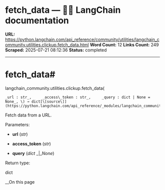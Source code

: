 # fetch_data — 🦜🔗 LangChain  documentation

**URL:** https://python.langchain.com/api_reference/community/utilities/langchain_community.utilities.clickup.fetch_data.html
**Word Count:** 12
**Links Count:** 249
**Scraped:** 2025-07-21 08:12:36
**Status:** completed

---

# fetch\_data\#

langchain\_community.utilities.clickup.fetch\_data\(

    _url : str_,     _access\_token : str_,     _query : dict | None = None_, \) → dict[\[source\]](https://python.langchain.com/api_reference/_modules/langchain_community/utilities/clickup.html#fetch_data)\#     

Fetch data from a URL.

Parameters:     

  * **url** \(_str_\)

  * **access\_token** \(_str_\)

  * **query** \(_dict_ _|__None_\)

Return type:     

dict

__On this page